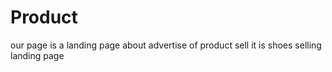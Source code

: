 # Product
our page is a landing page about advertise of product sell
it is shoes selling landing page
